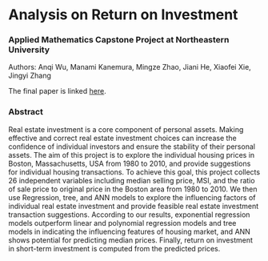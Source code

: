 # Analysis on Return on Investment

### Applied Mathematics Capstone Project at Northeastern University
Authors: Anqi Wu, Manami Kanemura, Mingze Zhao, Jiani He, Xiaofei Xie, Jingyi Zhang<br>

The final paper is linked [here](https://www.overleaf.com/read/cjwtcbzbkbjw). 

### Abstract
Real estate investment is a core component of personal assets. Making effective and correct real estate investment choices can increase the confidence of individual investors and ensure the stability of their personal assets. The aim of this project is to explore the individual housing prices in Boston, Massachusetts, USA from 1980 to 2010, and provide suggestions for individual housing transactions. To achieve this goal, this project collects 26 independent variables including median selling price, MSI, and the ratio of sale price to original price in the Boston area from 1980 to 2010. We then use Regression, tree, and ANN models to explore the influencing factors of individual real estate investment and provide feasible real estate investment transaction suggestions. According to our results, exponential regression models outperform linear and polynomial regression models and tree models in indicating the influencing features of housing market, and ANN shows potential for predicting median prices. Finally, return on investment in short-term investment is computed from the predicted prices.

